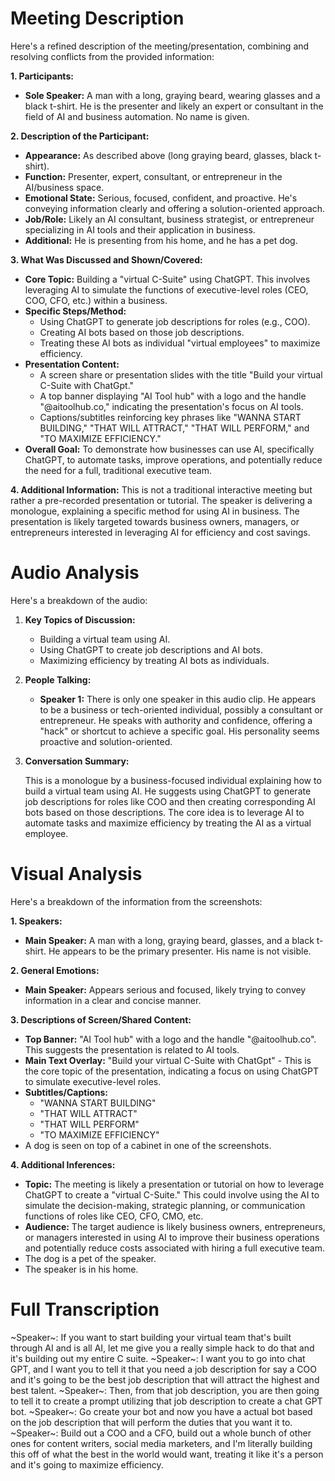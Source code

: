 # Meeting Description

Here's a refined description of the meeting/presentation, combining and resolving conflicts from the provided information:

**1. Participants:**

*   **Sole Speaker:** A man with a long, graying beard, wearing glasses and a black t-shirt. He is the presenter and likely an expert or consultant in the field of AI and business automation. No name is given.

**2. Description of the Participant:**

*   **Appearance:** As described above (long graying beard, glasses, black t-shirt).
*   **Function:** Presenter, expert, consultant, or entrepreneur in the AI/business space.
*   **Emotional State:** Serious, focused, confident, and proactive. He's conveying information clearly and offering a solution-oriented approach.
*   **Job/Role:** Likely an AI consultant, business strategist, or entrepreneur specializing in AI tools and their application in business.
* **Additional:** He is presenting from his home, and he has a pet dog.

**3. What Was Discussed and Shown/Covered:**

*   **Core Topic:** Building a "virtual C-Suite" using ChatGPT. This involves leveraging AI to simulate the functions of executive-level roles (CEO, COO, CFO, etc.) within a business.
*   **Specific Steps/Method:**
    *   Using ChatGPT to generate job descriptions for roles (e.g., COO).
    *   Creating AI bots based on those job descriptions.
    *   Treating these AI bots as individual "virtual employees" to maximize efficiency.
*   **Presentation Content:**
    *   A screen share or presentation slides with the title "Build your virtual C-Suite with ChatGpt."
    *   A top banner displaying "AI Tool hub" with a logo and the handle "@aitoolhub.co," indicating the presentation's focus on AI tools.
    *   Captions/subtitles reinforcing key phrases like "WANNA START BUILDING," "THAT WILL ATTRACT," "THAT WILL PERFORM," and "TO MAXIMIZE EFFICIENCY."
*   **Overall Goal:** To demonstrate how businesses can use AI, specifically ChatGPT, to automate tasks, improve operations, and potentially reduce the need for a full, traditional executive team.

**4. Additional Information:**
This is not a traditional interactive meeting but rather a pre-recorded presentation or tutorial. The speaker is delivering a monologue, explaining a specific method for using AI in business. The presentation is likely targeted towards business owners, managers, or entrepreneurs interested in leveraging AI for efficiency and cost savings.



# Audio Analysis

Here's a breakdown of the audio:

1.  **Key Topics of Discussion:**

    *   Building a virtual team using AI.
    *   Using ChatGPT to create job descriptions and AI bots.
    *   Maximizing efficiency by treating AI bots as individuals.

2.  **People Talking:**

    *   **Speaker 1:** There is only one speaker in this audio clip. He appears to be a business or tech-oriented individual, possibly a consultant or entrepreneur. He speaks with authority and confidence, offering a "hack" or shortcut to achieve a specific goal. His personality seems proactive and solution-oriented.

3.  **Conversation Summary:**

    This is a monologue by a business-focused individual explaining how to build a virtual team using AI. He suggests using ChatGPT to generate job descriptions for roles like COO and then creating corresponding AI bots based on those descriptions. The core idea is to leverage AI to automate tasks and maximize efficiency by treating the AI as a virtual employee.



# Visual Analysis

Here's a breakdown of the information from the screenshots:

**1. Speakers:**

*   **Main Speaker:** A man with a long, graying beard, glasses, and a black t-shirt. He appears to be the primary presenter. His name is not visible.

**2. General Emotions:**

*   **Main Speaker:** Appears serious and focused, likely trying to convey information in a clear and concise manner.

**3. Descriptions of Screen/Shared Content:**

*   **Top Banner:** "AI Tool hub" with a logo and the handle "@aitoolhub.co". This suggests the presentation is related to AI tools.
*   **Main Text Overlay:** "Build your virtual C-Suite with ChatGpt" - This is the core topic of the presentation, indicating a focus on using ChatGPT to simulate executive-level roles.
*   **Subtitles/Captions:**
    *   "WANNA START BUILDING"
    *   "THAT WILL ATTRACT"
    *   "THAT WILL PERFORM"
    *   "TO MAXIMIZE EFFICIENCY"
* A dog is seen on top of a cabinet in one of the screenshots.

**4. Additional Inferences:**

*   **Topic:** The meeting is likely a presentation or tutorial on how to leverage ChatGPT to create a "virtual C-Suite." This could involve using the AI to simulate the decision-making, strategic planning, or communication functions of roles like CEO, CFO, CMO, etc.
*   **Audience:** The target audience is likely business owners, entrepreneurs, or managers interested in using AI to improve their business operations and potentially reduce costs associated with hiring a full executive team.
* The dog is a pet of the speaker.
* The speaker is in his home.



# Full Transcription

~Speaker~: If you want to start building your virtual team that's built through AI and is all AI, let me give you a really simple hack to do that and it's building out my entire C suite.
~Speaker~: I want you to go into chat GPT, and I want you to tell it that you need a job description for say a COO and it's going to be the best job description that will attract the highest and best talent.
~Speaker~: Then, from that job description, you are then going to tell it to create a prompt utilizing that job description to create a chat GPT bot.
~Speaker~: Go create your bot and now you have a actual bot based on the job description that will perform the duties that you want it to.
~Speaker~: Build out a COO and a CFO, build out a whole bunch of other ones for content writers, social media marketers, and I'm literally building this off of what the best in the world would want, treating it like it's a person and it's going to maximize efficiency.